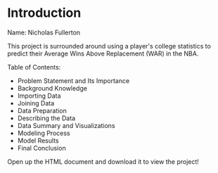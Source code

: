 # Introduction
Name: Nicholas Fullerton

This project is surrounded around using a player's college statistics to predict their Average Wins Above Replacement (WAR) in the NBA. 

Table of Contents:
- Problem Statement and Its Importance
- Background Knowledge
- Importing Data
- Joining Data
- Data Preparation
- Describing the Data
- Data Summary and Visualizations
- Modeling Process
- Model Results
- Final Conclusion

Open up the HTML document and download it to view the project!

